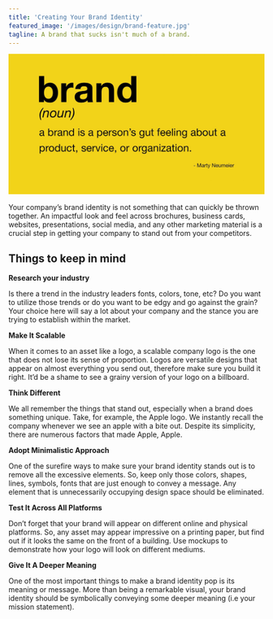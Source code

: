 ```yaml
---
title: 'Creating Your Brand Identity'
featured_image: '/images/design/brand-feature.jpg'
tagline: A brand that sucks isn't much of a brand.
---
```


![](/images/design/brand.jpg)

Your company’s brand identity is not something that can quickly be thrown
together. An impactful look and feel across brochures, business cards, websites,
presentations, social media, and any other marketing material is a crucial step
in getting your company to stand out from your competitors.

## Things to keep in mind

**Research your industry**

Is there a trend in the industry leaders fonts, colors, tone, etc? Do you want
to utilize those trends or do you want to be edgy and go against the grain? Your
choice here will say a lot about your company and the stance you are trying to
establish within the market.

**Make It Scalable**

When it comes to an asset like a logo, a scalable company logo is the one that
does not lose its sense of proportion. Logos are versatile designs that appear
on almost everything you send out, therefore make sure you build it right. It’d
be a shame to see a grainy version of your logo on a billboard.

**Think Different**

We all remember the things that stand out, especially when a brand does
something unique. Take, for example, the Apple logo. We instantly recall the
company whenever we see an apple with a bite out. Despite its simplicity, there
are numerous factors that made Apple, Apple.

**Adopt Minimalistic Approach**

One of the surefire ways to make sure your brand identity stands out is to
remove all the excessive elements. So, keep only those colors, shapes, lines,
symbols, fonts that are just enough to convey a message. Any element that is
unnecessarily occupying design space should be eliminated.

**Test It Across All Platforms**

Don’t forget that your brand will appear on
different online and physical platforms. So, any asset may appear impressive on
a printing paper, but find out if it looks the same on the front of a building.
Use mockups to demonstrate how your logo will look on different mediums. 

**Give It A Deeper Meaning**

One of the most important things to make a brand
identity pop is its meaning or message. More than being a remarkable visual,
your brand identity should be symbolically conveying some deeper meaning (i.e
your mission statement). 
